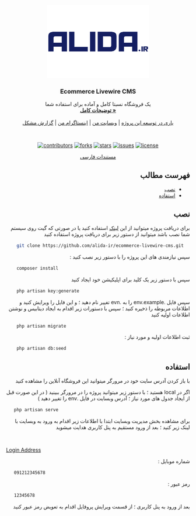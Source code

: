 
<!-- PROJECT LOGO -->  
<br />  
<p align="center">  
  <a href="https://github.com/alida-ir/ecommerce-livewire
-cms">  
    <img src="logo.png" alt="Logo" height="200" alt="Ecommerce Livewire CMS">  
  </a>  

<h3 align="center">Ecommerce Livewire CMS</h3>

  <p align="center">  
    یک فروشگاه نسبتا کامل و آماده برای استفاده شما
    <br />  
    <a href="https://alida.ir/blog/ecommerce-livewire-cms"><strong>توضیحات کامل »</strong></a>  
    <br />  
    <br />  
    <a href="https://t.me/alida_ir/43">یاری در توسعه این پروژه</a>  
    |
    <a href="https://alida.ir">وبسایت من</a>  
    |
    <a href="https://instagram.com/alida_ir">اینستاگرام من</a>  
    |
    <a href="https://github.com/alida-ir/ecommerce-livewire-cms/issues">گزارش مشکل</a>  
  </p>  
</p>  

<br>  
<p align="center">
	<a href="https://github.com/alida-ir/ecommerce-livewire-cms/graphs/contributors"><img src="https://img.shields.io/github/contributors/alida-ir/ecommerce-livewire-cms.svg" alt="contributors"></a>
	<a href="https://github.com/alida-ir/ecommerce-livewire-cms/network/members"><img src="https://img.shields.io/github/forks/alida-ir/ecommerce-livewire-cms.svg" alt="forks"></a>
	<a href="https://github.com/alida-ir/ecommerce-livewire-cms/stargazers"><img src="https://img.shields.io/github/stars/alida-ir/ecommerce-livewire-cms.svg" alt="stars"></a>
	<a href="https://github.com/alida-ir/ecommerce-livewire-cms/issues"><img src="https://img.shields.io/github/issues/alida-ir/ecommerce-livewire-cms.svg" alt="issues"></a>
	<a href="https://opensource.org/licenses/MIT"><img src="https://img.shields.io/badge/License-MIT-green.svg" alt="license"></a>
</p>

<p align="center">  
    <a href="#table-of-contents-fa">مستندات فارسی</a>  
</p>
<h2 dir="rtl" id="table-of-contents-fa">فهرست مطالب </h2>

<ul dir="rtl">
	<li><a href="#install-fa">نصب</a></li>
	<li><a href="#usage-fa">استفاده</a></li>
</ul>


<h2 dir="rtl" id="install-fa">نصب</h2>

<p dir="rtl">
    برای دریافت پروژه میتوانید از این <a href="https://github.com/alida-ir/ecommerce-livewire-cms/archive/master.zip">لینک</a> استفاده کنید یا در صورتی که گیت روی سیستم شما نصب باشد میتوانید از دستور زیر برای دریافت پروژه استفاده کنید
</p>

```sh  
    git clone https://github.com/alida-ir/ecommerce-livewire-cms.git  
``` 

<p dir="rtl">
    سپس نیازمندی های این پروژه را با دستور زیر نصب کنید :
</p>


```sh  
    composer install  
``` 

<p dir="rtl">
    سپس با دستور زیر یک کلید برای اپلیکیشن خود ایجاد کنید
</p>

```sh  
    php artisan key:generate  
``` 


<p dir="rtl">
    سپس فایل .env.example را به .evn تغییر نام دهید ؛ و این فایل را ویرایش کنید و اطلاعات مربوطه را ذخیره کنید ؛ سپس با دستورات زیر اقدام به ایجاد دیتابیس و نوشتن اطلاعات اولیه کنید
</p>

```sh  
    php artisan migrate  
``` 

<p dir="rtl">
  ثبت اطلاعات اولیه و مورد نیاز :
</p>


```sh  
    php artisan db:seed  
``` 

<h2 dir="rtl" id="usage-fa">استفاده</h2>
<p dir="rtl">با باز کردن آدرس سایت خود در مرورگر میتوانید این فروشگاه آنلاین را مشاهده کنید</p>  
<p dir="rtl">اگر در local هستید ؛ با دستور زیر میتوانید پروژه را در مرورگر ببینید ( در این صورت قبل از ایجاد جدول های مورد نیاز ؛ آدرس وبسایت در فایل .env را تغییر دهید ) </p>

```sh  
   php artisan serve
``` 

<p dir="rtl">برای مشاهده بخش مدیریت وبسایت ابتدا با اطلاعات زیر اقدام به ورود به وبسایت با لینک زیر کنید ؛ بعد از ورود مستقیم به پنل کاربری هدایت میشوید</p>  
<br>

[Login Address](http://localhost:8000/login)
<br>
<p dir="rtl">شماره موبایل :</p>

```sh  
   091212345678
``` 

<p dir="rtl">رمز عبور :</p>

```sh  
   12345678
``` 

<p dir="rtl">بعد از ورود به پنل کاربری ؛ از قسمت ویرایش پروفایل اقدام به تعویض رمز عبور کنید </p>  
